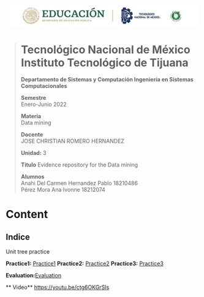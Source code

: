 
<p align="center"> 
  <img src="/ImagesU3/TitleU3.jpg" />
</p>

> # Tecnológico Nacional de México Instituto Tecnológico de Tijuana
>
>
> **Departamento de Sistemas y Computación Ingeniería en Sistemas Computacionales**
>
> **Semestre**<br>
> Enero-Junio 2022
>
> **Materia**<br>
> Data mining
>
> **Docente**<br>
> JOSE CHRISTIAN ROMERO HERNANDEZ
>
> **Unidad:** 3
>
> **Titulo**
> Evidence repository for the Data mining
>
> **Alumnos**<br>
> Anahi Del Carmen Hernandez Pablo 18210486 <br>
> Pérez Mora Ana Ivonne  	 18212074

# Content

## Indice
Unit tree practice

 **Practice1:** [Practice1](https://github.com/pivonne/Mineria-de-datos/tree/Unid_3/Practices/Practice2/Practice1)
 **Practice2:** [Practice2](https://github.com/pivonne/Mineria-de-datos/tree/Unid_3/Practices/Practice2)
 **Practice3:** [Practice3](https://github.com/pivonne/Mineria-de-datos/tree/Unid_3/Pr%C3%A1cticas/Practica2/Practica3)
 
**Evaluation:**[Evaluation](https://github.com/pivonne/Mineria-de-datos/tree/Unid_3/Evaluation)

 ** Video**
https://youtu.be/ctg6OKGrSIs

